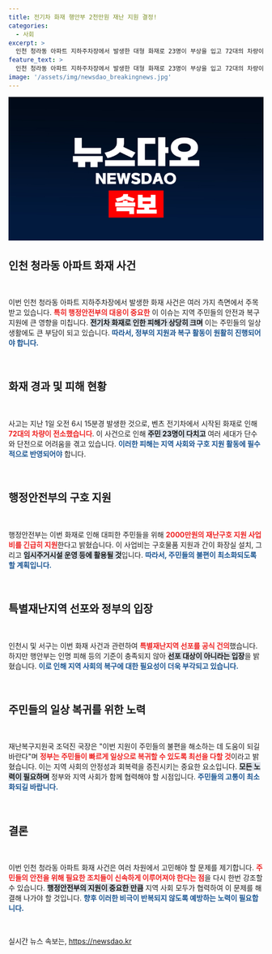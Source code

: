 ```yaml
---
title: 전기차 화재 행안부 2천만원 재난 지원 결정!
categories:
  - 사회
excerpt: >
  인천 청라동 아파트 지하주차장에서 발생한 대형 화재로 23명이 부상을 입고 72대의 차량이 전소됐다. 행안부는 주민 구호를 위해 2000만원을 긴급 지원하지만, 특별재난지역 선포는 불가하다고 밝혀 주민들의 불안이 가중되고 있다.
feature_text: >
  인천 청라동 아파트 지하주차장에서 발생한 대형 화재로 23명이 부상을 입고 72대의 차량이 전소됐다. 행안부는 주민 구호를 위해 2000만원을 긴급 지원하지만, 특별재난지역 선포는 불가하다고 밝혀 주민들의 불안이 가중되고 있다.
image: '/assets/img/newsdao_breakingnews.jpg'
---
```


<p><img src="/assets/img/newsdao_breakingnews.jpg" alt="koreaapp 속보" /></p>

<h2 data-ke-size="size26">인천 청라동 아파트 화재 사건</h2>

<p data-ke-size="size16">&nbsp;</p>

<p>이번 인천 청라동 아파트 지하주차장에서 발생한 화재 사건은 여러 가지 측면에서 주목받고 있습니다. <b><span style="color: #ee2323;">특히 행정안전부의 대응이 중요한</span></b> 이 이슈는 지역 주민들의 안전과 복구 지원에 큰 영향을 미칩니다. <b><span style="background-color: #21538527;">전기차 화재로 인한 피해가 상당히 크며</span></b> 이는 주민들의 일상 생활에도 큰 부담이 되고 있습니다. <b><span style="color: #1a5490;">따라서, 정부의 지원과 복구 활동이 원활히 진행되어야 합니다.</span></b></p>

<p data-ke-size="size16">&nbsp;</p>

<h2 data-ke-size="size26">화재 경과 및 피해 현황</h2>

<p data-ke-size="size16">&nbsp;</p>

<p>사고는 지난 1일 오전 6시 15분경 발생한 것으로, 벤츠 전기차에서 시작된 화재로 인해 <b><span style="color: #ee2323;">72대의 차량이 전소했습니다</span></b>. 이 사건으로 인해 <b><span style="background-color: #21538527;">주민 23명이 다치고</span></b> 여러 세대가 단수와 단전으로 어려움을 겪고 있습니다. <b><span style="color: #1a5490;">이러한 피해는 지역 사회와 구호 지원 활동에 필수적으로 반영되어야</span></b> 합니다.</p>

<p data-ke-size="size16">&nbsp;</p>

<h2 data-ke-size="size26">행정안전부의 구호 지원</h2>

<p data-ke-size="size16">&nbsp;</p>

<p>행정안전부는 이번 화재로 인해 대피한 주민들을 위해 <b><span style="color: #ee2323;">2000만원의 재난구호 지원 사업비를 긴급히 지원</span></b>한다고 밝혔습니다. 이 사업비는 구호물품 지원과 간이 화장실 설치, 그리고 <b><span style="background-color: #21538527;">임시주거시설 운영 등에 활용될 것</span></b>입니다. <b><span style="color: #1a5490;">따라서, 주민들의 불편이 최소화되도록 할 계획입니다.</span></b></p>

<p data-ke-size="size16">&nbsp;</p>

<h2 data-ke-size="size26">특별재난지역 선포와 정부의 입장</h2>

<p data-ke-size="size16">&nbsp;</p>

<p>인천시 및 서구는 이번 화재 사건과 관련하여 <b><span style="color: #ee2323;">특별재난지역 선포를 공식 건의</span></b>했습니다. 하지만 행안부는 인명 피해 등의 기준이 충족되지 않아 <b><span style="background-color: #21538527;">선포 대상이 아니라는 입장</span></b>을 밝혔습니다. <b><span style="color: #1a5490;">이로 인해 지역 사회의 복구에 대한 필요성이 더욱 부각되고 있습니다.</span></b></p>

<p data-ke-size="size16">&nbsp;</p>

<h2 data-ke-size="size26">주민들의 일상 복귀를 위한 노력</h2>

<p data-ke-size="size16">&nbsp;</p>

<p>재난복구지원국 조덕진 국장은 "이번 지원이 주민들의 불편을 해소하는 데 도움이 되길 바란다"며 <b><span style="color: #ee2323;">정부는 주민들이 빠르게 일상으로 복귀할 수 있도록 최선을 다할 것</span></b>이라고 밝혔습니다. 이는 지역 사회의 안정성과 회복력을 증진시키는 중요한 요소입니다. <b><span style="background-color: #21538527;">모든 노력이 필요하며</span></b> 정부와 지역 사회가 함께 협력해야 할 시점입니다. <b><span style="color: #1a5490;">주민들의 고통이 최소화되길 바랍니다.</span></b></p>

<p data-ke-size="size16">&nbsp;</p>

<h2 data-ke-size="size26">결론</h2>

<p data-ke-size="size16">&nbsp;</p>

<p>이번 인천 청라동 아파트 화재 사건은 여러 차원에서 고민해야 할 문제를 제기합니다. <b><span style="color: #ee2323;">주민들의 안전을 위해 필요한 조치들이 신속하게 이루어져야 한다는 점</span></b>을 다시 한번 강조할 수 있습니다. <b><span style="background-color: #21538527;">행정안전부의 지원이 중요한 만큼</span></b> 지역 사회 모두가 협력하여 이 문제를 해결해 나가야 할 것입니다. <b><span style="color: #1a5490;">향후 이러한 비극이 반복되지 않도록 예방하는 노력이 필요합니다.</span></b></p>

<p data-ke-size="size16">&nbsp;</p>
실시간 뉴스 속보는, <a href="https://newsdao.kr" rel="dofollow">https://newsdao.kr</a>


